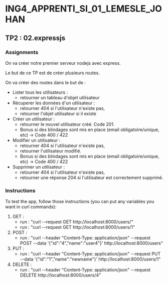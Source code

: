 # ING4_APPRENTI_SI_01_LEMESLE_JOHAN

## TP2 : 02.expressjs

### **Assignments**

On va créer notre premier serveur nodejs avec express.

Le but de ce TP est de créer plusieurs routes.

On va créer des routes dans le but de :

- Lister tous les utilisateurs :
    - retourner un tableau d'objet utilisateur
- Récuperer les données d'un utilisateur :
    - retourner 404 si l'utilisateur n'existe pas,
    - retourner l'objet utilisateur si il existe
- Créer un utilisateur :
    - retourner le nouvel utilisateur créé. Code 201.
    - Bonus si des blindages sont mis en place (email obligatoire/unique, etc) -> Code 400 / 422
- Modifier un utilisateur :
    - retourner 404 si l'utilisateur n'existe pas,
    - retourner l'utilisateur modifié.
    - Bonus si des blindages sont mis en place (email obligatoire/unique, etc) -> Code 400 / 422
- Supprimer un utilisateur :
    - retourner 404 si l'utilisateur n'existe pas,
    - retourner une réponse 204 si l'utilisateur est correctement supprimé.


### **Instructions**

To test the app, follow those instructions (you can put any variables you want in curl commands):

1. GET :
    - run : "curl --request GET http://localhost:8000/users/"
    - run : "curl --request GET http://localhost:8000/users/1"
2. POST :
    - run : "curl --header "Content-Type: application/json" --request POST --data '{"id":"4","name":"user4"}' http://localhost:8000/users"
3. PUT :
    - run : "curl --header "Content-Type: application/json" --request PUT --data '{"id":"1","name":"newname"}' http://localhost:8000/users/1"
4. DELETE :
    - run : "curl --header "Content-Type: application/json" --request DELETE http://localhost:8000/users/4"
